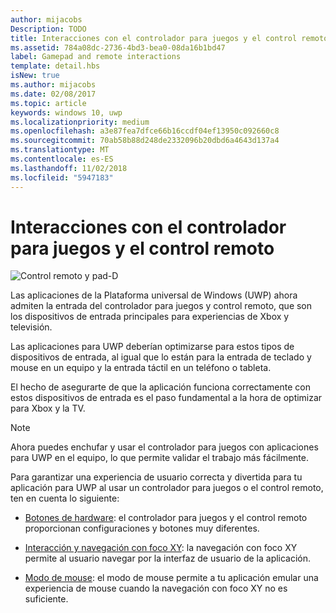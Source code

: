 ```yaml
---
author: mijacobs
Description: TODO
title: Interacciones con el controlador para juegos y el control remoto
ms.assetid: 784a08dc-2736-4bd3-bea0-08da16b1bd47
label: Gamepad and remote interactions
template: detail.hbs
isNew: true
ms.author: mijacobs
ms.date: 02/08/2017
ms.topic: article
keywords: windows 10, uwp
ms.localizationpriority: medium
ms.openlocfilehash: a3e87fea7dfce66b16ccdf04ef13950c092660c8
ms.sourcegitcommit: 70ab58b88d248de2332096b20dbd6a4643d137a4
ms.translationtype: MT
ms.contentlocale: es-ES
ms.lasthandoff: 11/02/2018
ms.locfileid: "5947183"
---
```

# <a name="gamepad-and-remote-control-interactions"></a>Interacciones con el controlador para juegos y el control remoto

![Control remoto y pad-D](images/dpad-remote/dpad-remote.png)

Las aplicaciones de la Plataforma universal de Windows (UWP) ahora admiten la entrada del controlador para juegos y control remoto, que son los dispositivos de entrada principales para experiencias de Xbox y televisión.

Las aplicaciones para UWP deberían optimizarse para estos tipos de dispositivos de entrada, al igual que lo están para la entrada de teclado y mouse en un equipo y la entrada táctil en un teléfono o tableta.

El hecho de asegurarte de que la aplicación funciona correctamente con estos dispositivos de entrada es el paso fundamental a la hora de optimizar para Xbox y la TV.

> [!NOTE] 
> Ahora puedes enchufar y usar el controlador para juegos con aplicaciones para UWP en el equipo, lo que permite validar el trabajo más fácilmente.

Para garantizar una experiencia de usuario correcta y divertida para tu aplicación para UWP al usar un controlador para juegos o el control remoto, ten en cuenta lo siguiente:

* [Botones de hardware](../devices/designing-for-tv.md#hardware-buttons): el controlador para juegos y el control remoto proporcionan configuraciones y botones muy diferentes.

* [Interacción y navegación con foco XY](../devices/designing-for-tv.md#xy-focus-navigation-and-interaction): la navegación con foco XY permite al usuario navegar por la interfaz de usuario de la aplicación.

* [Modo de mouse](../devices/designing-for-tv.md#mouse-mode): el modo de mouse permite a tu aplicación emular una experiencia de mouse cuando la navegación con foco XY no es suficiente.
